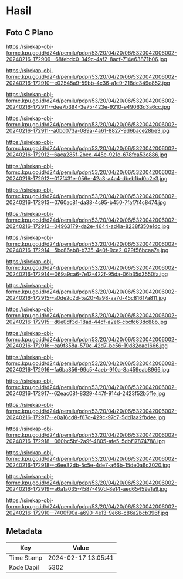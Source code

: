# Hasil

## Foto C Plano

https://sirekap-obj-formc.kpu.go.id/d24d/pemilu/pdpr/53/20/04/20/06/5320042006002-20240216-172909--68febdc0-349c-4af2-8acf-714e63871b06.jpg

https://sirekap-obj-formc.kpu.go.id/d24d/pemilu/pdpr/53/20/04/20/06/5320042006002-20240216-172910--e02545a9-59bb-4c36-a1e9-218dc349e852.jpg

https://sirekap-obj-formc.kpu.go.id/d24d/pemilu/pdpr/53/20/04/20/06/5320042006002-20240216-172911--dee7b394-3e75-423e-9210-e49063d3a6cc.jpg

https://sirekap-obj-formc.kpu.go.id/d24d/pemilu/pdpr/53/20/04/20/06/5320042006002-20240216-172911--a0bd073a-089a-4a61-8827-9d6bace28be3.jpg

https://sirekap-obj-formc.kpu.go.id/d24d/pemilu/pdpr/53/20/04/20/06/5320042006002-20240216-172912--6aca285f-2bec-445e-921e-678fca53c886.jpg

https://sirekap-obj-formc.kpu.go.id/d24d/pemilu/pdpr/53/20/04/20/06/5320042006002-20240216-172912--017f431e-056e-42a3-a4a4-dbeb1bd0c2e3.jpg

https://sirekap-obj-formc.kpu.go.id/d24d/pemilu/pdpr/53/20/04/20/06/5320042006002-20240216-172913--0760ac81-da38-4c95-b450-7faf7f4c8474.jpg

https://sirekap-obj-formc.kpu.go.id/d24d/pemilu/pdpr/53/20/04/20/06/5320042006002-20240216-172913--04963179-da2e-4644-ad4a-8238f350e1dc.jpg

https://sirekap-obj-formc.kpu.go.id/d24d/pemilu/pdpr/53/20/04/20/06/5320042006002-20240216-172914--5bc86ab8-b735-4e0f-9ce2-029f56bcaa7e.jpg

https://sirekap-obj-formc.kpu.go.id/d24d/pemilu/pdpr/53/20/04/20/06/5320042006002-20240216-172914--069a9ca6-7e12-422f-95da-06b35d3550fa.jpg

https://sirekap-obj-formc.kpu.go.id/d24d/pemilu/pdpr/53/20/04/20/06/5320042006002-20240216-172915--a0de2c2d-5a20-4a98-aa7d-45c81617a811.jpg

https://sirekap-obj-formc.kpu.go.id/d24d/pemilu/pdpr/53/20/04/20/06/5320042006002-20240216-172915--d6e0df3d-18ad-44cf-a2e6-cbcfc63dc88b.jpg

https://sirekap-obj-formc.kpu.go.id/d24d/pemilu/pdpr/53/20/04/20/06/5320042006002-20240216-172916--ca9f358a-570c-42d7-bc56-19d82eae1666.jpg

https://sirekap-obj-formc.kpu.go.id/d24d/pemilu/pdpr/53/20/04/20/06/5320042006002-20240216-172916--fa6ba856-99c5-4aeb-910a-8a459eab8966.jpg

https://sirekap-obj-formc.kpu.go.id/d24d/pemilu/pdpr/53/20/04/20/06/5320042006002-20240216-172917--62eac08f-8329-447f-914d-2423f52b5f1e.jpg

https://sirekap-obj-formc.kpu.go.id/d24d/pemilu/pdpr/53/20/04/20/06/5320042006002-20240216-172917--e0a16cd8-f67c-429c-97c7-5dd1aa2fbdee.jpg

https://sirekap-obj-formc.kpu.go.id/d24d/pemilu/pdpr/53/20/04/20/06/5320042006002-20240216-172918--060bc5bf-2a9f-4805-afe5-5dbf17874788.jpg

https://sirekap-obj-formc.kpu.go.id/d24d/pemilu/pdpr/53/20/04/20/06/5320042006002-20240216-172918--c6ee32db-5c5e-4de7-a66b-15de0a6c3020.jpg

https://sirekap-obj-formc.kpu.go.id/d24d/pemilu/pdpr/53/20/04/20/06/5320042006002-20240216-172919--a6a1a035-4587-497d-8e14-aed65459a1a9.jpg

https://sirekap-obj-formc.kpu.go.id/d24d/pemilu/pdpr/53/20/04/20/06/5320042006002-20240216-172910--7400f90a-a690-4e13-9e66-c86a2bcb396f.jpg


## Metadata

| Key        | Value               |
| ---------- | ------------------- |
| Time Stamp | 2024-02-17 13:05:41 |
| Kode Dapil | 5302                |



